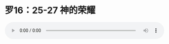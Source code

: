 # 罗16：25-27 神的荣耀

<audio style="width: 100%;" preload="false" controls controlslist="nodownload"><source src="http://file.simai.life/audio/mp3/old/12352.mp3" type="audio/mpeg">Your browser does not support the audio element.</audio>


